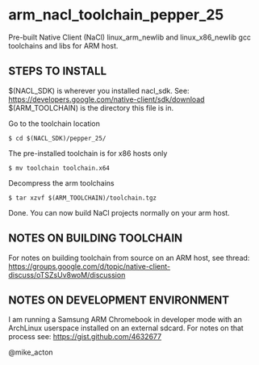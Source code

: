 arm_nacl_toolchain_pepper_25
============================
Pre-built Native Client (NaCl) linux_arm_newlib and linux_x86_newlib gcc toolchains and libs for ARM host.

STEPS TO INSTALL
----------------
$(NACL_SDK) is wherever you installed nacl_sdk. See: https://developers.google.com/native-client/sdk/download
$(ARM_TOOLCHAIN) is the directory this file is in.

Go to the toolchain location

    $ cd $(NACL_SDK)/pepper_25/               

The pre-installed toolchain is for x86 hosts only

    $ mv toolchain toolchain.x64              

Decompress the arm toolchains 

    $ tar xzvf $(ARM_TOOLCHAIN)/toolchain.tgz 

Done. You can now build NaCl projects normally on your arm host.


NOTES ON BUILDING TOOLCHAIN
---------------------------
For notes on building toolchain from source on an ARM host, see thread: https://groups.google.com/d/topic/native-client-discuss/oTSZsUv8woM/discussion


NOTES ON DEVELOPMENT ENVIRONMENT
--------------------------------
I am running a Samsung ARM Chromebook in developer mode with an ArchLinux userspace installed on an external sdcard.
For notes on that process see: https://gist.github.com/4632677


@mike_acton

